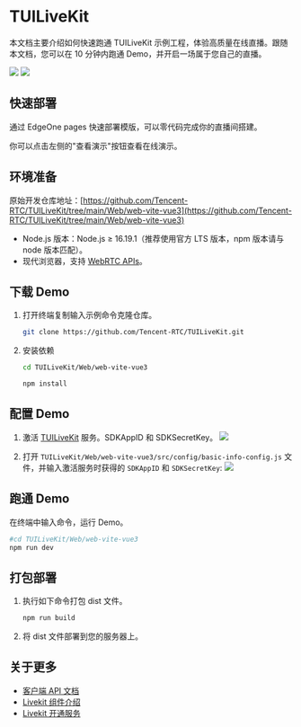 # TUILiveKit 

本文档主要介绍如何快速跑通 TUILiveKit 示例工程，体验高质量在线直播。跟随本文档，您可以在 10 分钟内跑通 Demo，并开启一场属于您自己的直播。

<img src="https://web.sdk.qcloud.com/trtc/live/web/image/pc-layout.png"/>

<img src="https://web.sdk.qcloud.com/trtc/live/web/image/h5-layout.png"/>

## 快速部署

通过 EdgeOne pages 快速部署模版，可以零代码完成你的直播间搭建。

你可以点击左侧的"查看演示"按钮查看在线演示。

## 环境准备

原始开发仓库地址：[https://github.com/Tencent-RTC/TUILiveKit/tree/main/Web/web-vite-vue3](https://github.com/Tencent-RTC/TUILiveKit/tree/main/Web/web-vite-vue3)

- Node.js 版本：Node.js ≥ 16.19.1（推荐使用官方 LTS 版本，npm 版本请与 node 版本匹配）。
- 现代浏览器，支持 [WebRTC APIs](https://cloud.tencent.com/document/product/647/17249)。

## 下载 Demo

1. 打开终端复制输入示例命令克隆仓库。
   ```bash
   git clone https://github.com/Tencent-RTC/TUILiveKit.git
   ```
2. 安装依赖
   ```bash
   cd TUILiveKit/Web/web-vite-vue3

   npm install
   ```

## 配置 Demo
1. 激活 [TUILiveKit](https://cloud.tencent.com/document/product/647/105439) 服务。SDKAppID 和 SDKSecretKey。
   <img src="https://web.sdk.qcloud.com/trtc/live/web/image/active-livekit.png"/>

2. 打开 `TUILiveKit/Web/web-vite-vue3/src/config/basic-info-config.js` 文件，并输入激活服务时获得的 `SDKAppID` 和 `SDKSecretKey`:
   <img src="https://web.sdk.qcloud.com/trtc/live/web/image/supplementary-config.png"/>
## 跑通 Demo

在终端中输入命令，运行 Demo。
   ```bash
   #cd TUILiveKit/Web/web-vite-vue3
   npm run dev
   ```

## 打包部署

1. 执行如下命令打包 dist 文件。
   ```bash
   npm run build
   ```
2. 将 dist 文件部署到您的服务器上。

## 关于更多
- [客户端 API 文档](https://cloud.tencent.com/document/product/647/81970)
- [Livekit 组件介绍](https://cloud.tencent.com/document/product/647/105438)
- [Livekit 开通服务](https://cloud.tencent.com/document/product/647/105439)